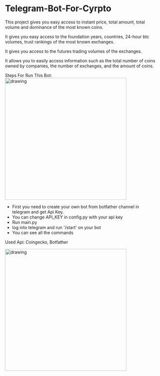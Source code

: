 # Telegram-Bot-For-Cyrpto

This project gives you easy access to instant price, total amount, total volume and dominance of the most known coins.

It gives you easy access to the foundation years, countries, 24-hour btc volumes, trust rankings of the most known exchanges.

It gives you access to the futures trading volumes of the exchanges.

It allows you to easily access information such as the total number of coins owned by companies, the number of exchanges, and the amount of coins.

Steps For Run This Bot:
<img src="https://user-images.githubusercontent.com/42752883/161564736-cd24420b-416f-4b48-a0c3-ea2ccfae0b54.jpeg" alt="drawing" width="400"/>

- First you need to create your own bot from botfather channel in telegram and get Api Key.
- You can change API_KEY in config.py with your api key
- Run main.py
- log into telegram and run '/start' on your bot
- You can see all the commands

Used Api: Coingecko, Botfather

<img src="https://user-images.githubusercontent.com/42752883/161566355-6ff391aa-514e-48a4-ada6-1b62e9837aa9.png" alt="drawing" width="400"/>

